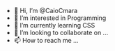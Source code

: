 - 👋 Hi, I’m @CaioCmara
- 👀 I’m interested in Programming 
- 🌱 I’m currently learning CSS
- 💞️ I’m looking to collaborate on ...
- 📫 How to reach me ...

<!---
CaioCmara/CaioCmara is a ✨ special ✨ repository because its `README.md` (this file) appears on your GitHub profile.
You can click the Preview link to take a look at your changes.
--->
